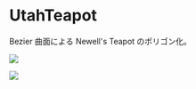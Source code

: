 ﻿# UtahTeapot

Bezier 曲面による Newell's Teapot のポリゴン化。

![](https://bytebucket.org/LUXOPHIA/utahteapot/raw/247b7cae08997d1148e7d2a592ad4d4b68f9db77/--------/_SCREENSHOT/UtahTeapot.png)

![](https://bytebucket.org/LUXOPHIA/utahteapot/raw/247b7cae08997d1148e7d2a592ad4d4b68f9db77/--------/_SCREENSHOT/UtahTeapot%202560x1400.png)